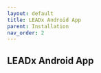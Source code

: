 ```yaml
---
layout: default
title: LEADx Android App
parent: Installation
nav_order: 2
---
```


## LEADx Android App

